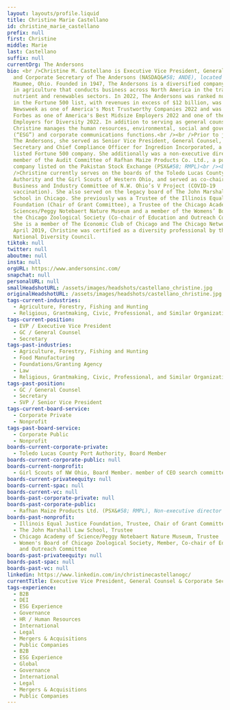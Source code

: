 ```yaml
---
layout: layouts/profile.liquid
title: Christine Marie Castellano
id: christine_marie_castellano
prefix: null
first: Christine
middle: Marie
last: Castellano
suffix: null
currentOrg: The Andersons
bio: <br />Christine M. Castellano is Executive Vice President, General Counsel
  and Corporate Secretary of The Andersons (NASDAQ&#58; ANDE), located in
  Maumee, Ohio. Founded in 1947, The Andersons is a diversified company rooted
  in agriculture that conducts business across North America in the trade, plant
  nutrient and renewables sectors. In 2022, The Andersons was ranked number 295
  in the Fortune 500 list, with revenues in excess of $12 billion, was listed by
  Newsweek as one of America's Most Trustworthy Companies 2022 and was named by
  Forbes as one of America's Best Midsize Employers 2022 and one of the Best
  Employers for Diversity 2022. In addition to serving as general counsel,
  Christine manages the human resources, environmental, social and governance
  (“ESG”) and corporate communications functions.<br /><br />Prior to joining
  The Andersons, she served as Senior Vice President, General Counsel, Corporate
  Secretary and Chief Compliance Officer for Ingredion Incorporated, a NYSE
  listed Fortune 500 company. She additionally was a non-executive director and
  member of the Audit Committee of Rafhan Maize Products Co. Ltd., a public
  company listed on the Pakistan Stock Exchange (PSX&#58; RMPL)<br /><br
  />Christine currently serves on the boards of the Toledo Lucas County Port
  Authority and the Girl Scouts of Western Ohio, and served as co-chair of the
  Business and Industry Committee of N.W. Ohio’s V Project (COVID-19
  vaccination). She also served on the legacy board of The John Marshall Law
  School in Chicago. She previously was a Trustee of the Illinois Equal Justice
  Foundation (Chair of Grant Committee), a Trustee of the Chicago Academy of
  Sciences/Peggy Notebaert Nature Museum and a member of the Womens’ Board of
  the Chicago Zoological Society (Co-chair of Education and Outreach Committee).
  She is a member of The Economic Club of Chicago and The Chicago Network. In
  April 2019, Christine was certified as a diversity professional by the
  National Diversity Council.
tiktok: null
twitter: null
aboutme: null
insta: null
orgURL: https://www.andersonsinc.com/
snapchat: null
personalURL: null
smallHeadshotURL: /assets/images/headshots/castellano_christine.jpg
originalHeadshotURL: /assets/images/headshots/castellano_christine.jpg
tags-current-industries:
  - Agriculture, Forestry, Fishing and Hunting
  - Religious, Grantmaking, Civic, Professional, and Similar Organizations
tags-current-position:
  - EVP / Executive Vice President
  - GC / General Counsel
  - Secretary
tags-past-industries:
  - Agriculture, Forestry, Fishing and Hunting
  - Food Manufacturing
  - Foundations/Granting Agency
  - Law
  - Religious, Grantmaking, Civic, Professional, and Similar Organizations
tags-past-position:
  - GC / General Counsel
  - Secretary
  - SVP / Senior Vice President
tags-current-board-service:
  - Corporate Private
  - Nonprofit
tags-past-board-service:
  - Corporate Public
  - Nonprofit
boards-current-corporate-private:
  - Toledo Lucas County Port Authority, Board Member
boards-current-corporate-public: null
boards-current-nonprofit:
  - Girl Scouts of NW Ohio, Board Member. member of CEO search committee
boards-current-privateequity: null
boards-current-spac: null
boards-current-vc: null
boards-past-corporate-private: null
boards-past-corporate-public:
  - Rafhan Maize Products Ltd. (PSX&#58; RMPL), Non-executive director
boards-past-nonprofit:
  - Illinois Equal Justice Foundation, Trustee, Chair of Grant Committee
  - The John Marshall Law School, Trustee
  - Chicago Academy of Science/Peggy Notebaert Nature Museum, Trustee
  - Women's Board of Chicago Zoological Society, Member, Co-chair of Education
    and Outreach Committee
boards-past-privateequity: null
boards-past-spac: null
boards-past-vc: null
linkedin: https://www.linkedin.com/in/christinecastellanogc/
currentTitle: Executive Vice President, General Counsel & Corporate Secretary
tags-experience:
  - B2B
  - DEI
  - ESG Experience
  - Governance
  - HR / Human Resources
  - International
  - Legal
  - Mergers & Acquisitions
  - Public Companies
  - B2B
  - ESG Experience
  - Global
  - Governance
  - International
  - Legal
  - Mergers & Acquisitions
  - Public Companies
---
```

